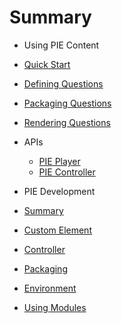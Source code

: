 # Summary

- Using PIE Content
 - [Quick Start](using/quick-start.md) 
 - [Defining Questions](using/defining-questions.md)
 - [Packaging Questions](using/packaging-questions.md)
 - [Rendering Questions](using/rendering-questions.md)

 - APIs
   - [PIE Player](using/api/pie-player.md)
   - [PIE Controller](using/api/pie-controller.md)
- PIE Development
 - [Summary](developing/summary.md)
 - [Custom Element](developing/custom-element.md)
 - [Controller](developing/controller.md)
 - [Packaging](developing/packaging.md)
 - [Environment](developing/environment.md)
 - [Using Modules](developing/using-modules.md)




